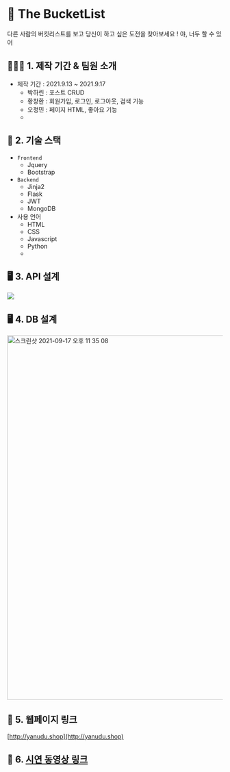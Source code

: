 
# 📝 The BucketList
다른 사람의 버킷리스트를 보고 당신이 하고 싶은 도전을 찾아보세요 !
야, 너두 할 수 있어

## 👨‍👧‍👦 1. 제작 기간 & 팀원 소개
- 제작 기간 : 2021.9.13 ~ 2021.9.17
  - 박하린 : 포스트 CRUD
  - 황창환 : 회원가입, 로그인, 로그아웃, 검색 기능
  - 오정민 : 페이지 HTML, 좋아요 기능
  - 
## 🔨 2. 기술 스택
- `Frontend`
  - Jquery
  - Bootstrap
- `Backend`
  - Jinja2
  - Flask
  - JWT
  - MongoDB
- 사용 언어
  - HTML
  - CSS
  - Javascript
  - Python
  - 
## 🖥 3. API 설계
![](https://images.velog.io/images/khakaa/post/ca0937e5-e7f1-4705-8986-b46f862b1885/KakaoTalk_Photo_2021-09-17-22-11-14.png)

## 🖥 4. DB 설계
<img width="851" alt="스크린샷 2021-09-17 오후 11 35 08" src="https://user-images.githubusercontent.com/73606877/133801516-f30c15d6-ac4b-44a8-8814-80cd1a9b0889.png">

## 🔗 5. 웹페이지 링크 
[http://yanudu.shop](http://yanudu.shop)

## 🔗 6. [시연 동영상 링크](https://www.youtube.com/watch?v=LVbsXQ08I9k)

